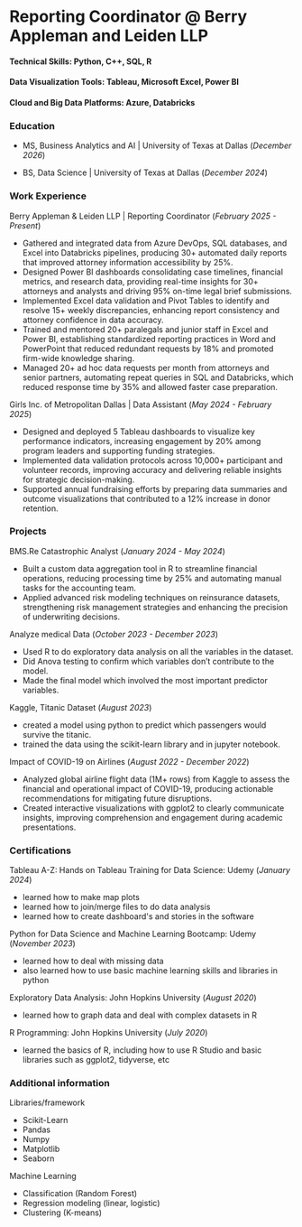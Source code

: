 # Reporting Coordinator @ Berry Appleman and Leiden LLP

#### Technical Skills: Python, C++, SQL, R
#### Data Visualization Tools: Tableau, Microsoft Excel, Power BI
#### Cloud and Big Data Platforms: Azure, Databricks

### Education
- MS, Business Analytics and AI | University of Texas at Dallas (_December 2026_)

- BS, Data Science | University of Texas at Dallas (_December 2024_)

### Work Experience
Berry Appleman & Leiden LLP | Reporting Coordinator (_February 2025 - Present_)
- Gathered and integrated data from Azure DevOps, SQL databases, and Excel into Databricks pipelines, producing 30+
automated daily reports that improved attorney information accessibility by 25%.
- Designed Power BI dashboards consolidating case timelines, financial metrics, and research data, providing real-time insights
for 30+ attorneys and analysts and driving 95% on-time legal brief submissions.
- Implemented Excel data validation and Pivot Tables to identify and resolve 15+ weekly discrepancies, enhancing report
consistency and attorney confidence in data accuracy.
- Trained and mentored 20+ paralegals and junior staff in Excel and Power BI, establishing standardized reporting practices in
Word and PowerPoint that reduced redundant requests by 18% and promoted firm-wide knowledge sharing.
- Managed 20+ ad hoc data requests per month from attorneys and senior partners, automating repeat queries in SQL and
Databricks, which reduced response time by 35% and allowed faster case preparation.

Girls Inc. of Metropolitan Dallas | Data Assistant (_May 2024 - February 2025_)
- Designed and deployed 5 Tableau dashboards to visualize key performance indicators, increasing engagement by 20% among
program leaders and supporting funding strategies.
- Implemented data validation protocols across 10,000+ participant and volunteer records, improving accuracy and delivering
reliable insights for strategic decision-making.
- Supported annual fundraising efforts by preparing data summaries and outcome visualizations that contributed to a 12%
increase in donor retention.

### Projects
BMS.Re
Catastrophic Analyst (_January 2024 - May 2024_)
- Built a custom data aggregation tool in R to streamline financial operations, reducing processing time by 25% and automating
manual tasks for the accounting team.
- Applied advanced risk modeling techniques on reinsurance datasets, strengthening risk management strategies and enhancing
the precision of underwriting decisions.

Analyze medical Data (_October 2023 - December 2023_)
- Used R to do exploratory data analysis on all the variables in the dataset.
- Did Anova testing to confirm which variables don’t contribute to the model.
- Made the final model which involved the most important predictor variables.

Kaggle, Titanic Dataset (_August 2023_)
- created a model using python to predict which passengers would survive the titanic.
- trained the data using the scikit-learn library and in jupyter notebook.

Impact of COVID-19 on Airlines (_August 2022 - December 2022_)
- Analyzed global airline flight data (1M+ rows) from Kaggle to assess the financial and operational impact of COVID-19,
producing actionable recommendations for mitigating future disruptions.
- Created interactive visualizations with ggplot2 to clearly communicate insights, improving comprehension and engagement
during academic presentations.

### Certifications
Tableau A-Z: Hands on Tableau Training for Data Science: Udemy (_January 2024_)
- learned how to make map plots
- learned how to join/merge files to do data analysis
- learned how to create dashboard's and stories in the software

Python for Data Science and Machine Learning Bootcamp: Udemy (_November 2023_)
- learned how to deal with missing data
- also learned how to use basic machine learning skills and libraries in python

Exploratory Data Analysis: John Hopkins University (_August 2020_)
- learned how to graph data and deal with complex datasets in R

R Programming: John Hopkins University (_July 2020_)
- learned the basics of R, including how to use R Studio and basic libraries such as ggplot2, tidyverse, etc

### Additional information
Libraries/framework
- Scikit-Learn
- Pandas
- Numpy
- Matplotlib
- Seaborn

Machine Learning
- Classification (Random Forest)
- Regression modeling (linear, logistic)
- Clustering (K-means)
